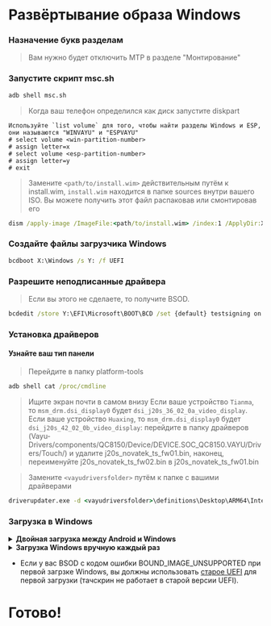 # Развёртывание образа Windows
### Назначение букв разделам

> Вам нужно будет отключить MTP в разделе "Монтирование"
### Запустите скрипт msc.sh
```cmd
adb shell msc.sh
```

> Когда ваш телефон определился как диск запустите diskpart
```diskpart
Используйте `list volume` для того, чтобы найти разделы Windows и ESP, они называются "WINVAYU" и "ESPVAYU"
# select volume <win-partition-number>
# assign letter=x
# select volume <esp-partition-number>
# assign letter=y
# exit
```

> Замените `<path/to/install.wim>` действительным путём к install.wim, `install.wim` находится в папке sources внутри вашего ISO. Вы можете получить этот файл распаковав или смонтировав его
```cmd
dism /apply-image /ImageFile:<path/to/install.wim> /index:1 /ApplyDir:X:\
```

### Создайте файлы загрузчика Windows
```cmd
bcdboot X:\Windows /s Y: /f UEFI
```

### Разрешите неподписанные драйвера
> Если вы этого не сделаете, то получите BSOD.
```cmd
bcdedit /store Y:\EFI\Microsoft\BOOT\BCD /set {default} testsigning on
```
### Установка драйверов
#### Узнайте ваш тип панели
> Перейдите в папку platform-tools
```cmd
adb shell cat /proc/cmdline
```
> Ищите экран почти в самом внизу
> Если ваше устройство `Tianma`, то `msm_drm.dsi_display0` будет `dsi_j20s_36_02_0a_video_display`.
> Если ваше устройство `Huaxing`, то `msm_drm.dsi_display0` будет `dsi_j20s_42_02_0b_video_display`: перейдите в папку драйверов (Vayu-Drivers/components/QC8150/Device/DEVICE.SOC_QC8150.VAYU/Drivers/Touch/) и удалите j20s_novatek_ts_fw01.bin, наконец, переименуйте j20s_novatek_ts_fw02.bin в j20s_novatek_ts_fw01.bin

> Замените `<vayudriversfolder>` путём к папке с вашими драйверами
```cmd
driverupdater.exe -d <vayudriversfolder>\definitions\Desktop\ARM64\Internal\vayu.txt -r <vayudriversfolder> -p X:
```

### Загрузка в Windows

<details>
<summary><strong>Двойная загрузка между Android и Windows</strong></summary>

- [Вы должны следовать этой инструкции](/https://github.com/Icesito68/Port-Windows-11-Poco-X3-pro/blob/main/guide/Russian/dualboot-ru.md)
</details>

<details>
<summary><strong>Загрузка Windows вручную каждый раз</strong></summary>

Перезагрузите телефон в fastboot и загрузитесь с UEFI:
```fastboot
fastboot boot <uefi.img>
```

Android загрузится при следующей перезагрузке, для загрузки Windows вы должны вновь загрузится с UEFI.
</details>

- Если у вас BSOD с кодом ошибки BOUND_IMAGE_UNSUPPORTED при первой загрзке Windows, вы должны использовать [старое UEFI](https://github.com/Icesito68/Port-Windows-11-Poco-X3-pro/releases) для первой загрузки (тачскрин не работает в старой версии UEFI).

# Готово!
